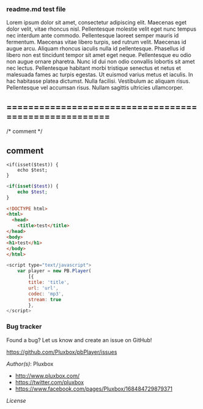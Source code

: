 ### readme.md test file ###

Lorem ipsum dolor sit amet, consectetur adipiscing elit. Maecenas eget dolor velit, vitae rhoncus nisl. Pellentesque molestie velit eget nunc tempus nec interdum ante commodo. Pellentesque laoreet semper mauris id fermentum. Maecenas vitae libero turpis, sed rutrum velit. Maecenas id augue arcu. Aliquam rhoncus iaculis nulla id pellentesque. Phasellus id libero non est tincidunt tempor sit amet eget neque. Pellentesque eu odio non augue ornare pharetra. Nunc id dui non odio convallis lobortis sit amet nec lectus. Pellentesque habitant morbi tristique senectus et netus et malesuada fames ac turpis egestas. Ut euismod varius metus et iaculis. In hac habitasse platea dictumst. Nulla facilisi. Vestibulum ac aliquam risus. Pellentesque vel accumsan risus. Nullam sagittis ultricies ullamcorper.

======================================================
------------------------------------------------------

/* comment */ 
## comment



```
<if(isset($test)) {
	echo $test;
}
```

```php
<if(isset($test)) {
	echo $test;
}
```

```html
<!DOCTYPE html>
<html>
  <head>
	<title>test</title>
</head>
<body>
<h1>test</h1>
</body>
</html>
```

```javascript
<script type="text/javascript"> 
	var player = new PB.Player(
	    [{
		title: 'title',
		url: 'url',
		codec: 'mp3',
		stream: true
	    },
</script>
```

### Bug tracker ###

Found a bug? Let us know and create an issue on GitHub!

https://github.com/Pluxbox/pbPlayer/issues

*Author(s)*: Pluxbox

- http://www.pluxbox.com/
- https://twitter.com/pluxbox
- https://www.facebook.com/pages/Pluxbox/168484729879371

*License*

